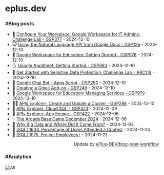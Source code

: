# eplus.dev

### #Blog posts

<!-- BLOG-POST-LIST:START -->
 - 🧰 [Configure Your Workplace: Google Workspace for IT Admins: Challenge Lab - GSP377](https://eplus.dev/configure-your-workplace-google-workspace-for-it-admins-challenge-lab-gsp377) - 2024-12-10
 - 😺 [Using the Natural Language API from Google Docs - GSP126](https://eplus.dev/using-the-natural-language-api-from-google-docs-gsp126) - 2024-12-10
 - 🗽 [Google Workspace for Education: Getting Started - GSP978](https://eplus.dev/google-workspace-for-education-getting-started-gsp978) - 2024-12-10
 - 🌜 [Google AppSheet: Getting Started - GSP883](https://eplus.dev/google-appsheet-getting-started-gsp883) - 2024-12-10
 - 📝 [Get Started with Sensitive Data Protection: Challenge Lab - ARC116](https://eplus.dev/get-started-with-sensitive-data-protection-challenge-lab-arc116) - 2024-12-10
 - 🚀 [Google Chat Bot - Apps Script - GSP250](https://eplus.dev/google-chat-bot-apps-script-gsp250) - 2024-12-10
 - 💼 [Creating a Gmail Add-on - GSP249](https://eplus.dev/creating-a-gmail-add-on-gsp249) - 2024-12-10
 - 🦣 [Google Workspace for Education: Managing Services - GSP979](https://eplus.dev/google-workspace-for-education-managing-services-gsp979) - 2024-12-10
 - 👨‍🏫 [APIs Explorer: Create and Update a Cluster - GSP288](https://eplus.dev/apis-explorer-create-and-update-a-cluster-gsp288) - 2024-12-10
 - 🔭 [APIs Explorer: Cloud SQL - GSP423](https://eplus.dev/apis-explorer-cloud-sql-gsp423) - 2024-12-09
 - 🤡 [APIs Explorer: App Engine - GSP422](https://eplus.dev/apis-explorer-app-engine-gsp422) - 2024-12-06
 - 💡 [The Arcade Base Camp December 2024](https://eplus.dev/the-arcade-base-camp-december-2024) - 2024-12-06
 - 🦣 [Why Big Data and Where Did it Come From?](https://eplus.dev/why-big-data-and-where-did-it-come-from) - 2024-12-03
 - 💪 [[SQL] 1633. Percentage of Users Attended a Contest](https://eplus.dev/sql-1633-percentage-of-users-attended-a-contest) - 2024-11-24
 - 🤡 [[SQL] 1075. Project Employees I](https://eplus.dev/sql-1075-project-employees-i) - 2024-11-21<!-- BLOG-POST-LIST:END -->

<div align="right">
  Update by <a target="_blank"
    href="https://github.com/ePlus-DEV/blog-post-workflow">ePlus-DEV/blog-post-workflow</a>
</div>

### #Analytics
![Alt](https://repobeats.axiom.co/api/embed/9990f7cddfbad8d834990b10ccad05f81ac1096f.svg "Repobeats analytics image")
